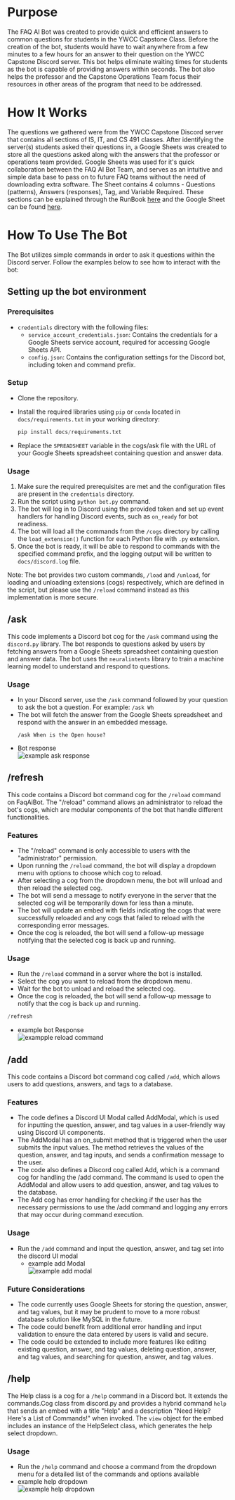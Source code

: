 ﻿
# Purpose
The FAQ AI Bot was created to provide quick and efficient answers to common questions for students in the YWCC Capstone Class. Before the creation of the bot, students would have to wait anywhere from a few minutes to a few hours for an answer to their question on the YWCC Capstone Discord server. This bot helps eliminate waiting times for students as the bot is capable of providing answers within seconds. The bot also helps the professor and the Capstone Operations Team focus their resources in other areas of the program that need to be addressed.

# How It Works
The questions we gathered were from the YWCC Capstone Discord server that contains all sections of IS, IT, and CS 491 classes. After identifying the server(s) students asked their questions in, a Google Sheets was created to store all the questions asked along with the answers that the professor or operations team provided. Google Sheets was used for it's quick collaboration between the FAQ AI Bot Team, and serves as an intuitive and simple data base to pass on to future FAQ teams without the need of downloading extra software. The Sheet contains 4 columns - Questions (patterns), Answers (responses), Tag, and Variable Required. These sections can be explained through the RunBook [here](https://docs.google.com/document/d/10CepY-fEfIVmCnIb1tU2k7zSC41Usgvq4Mhn-z8GRL0/edit?usp=sharing) and the Google Sheet can be found [here](https://docs.google.com/spreadsheets/d/1m51HUH0AQi28EBnsLwP9gasUHPuLVzFuNu1L4N6Zs-Y/edit?usp=sharing).

# How To Use The Bot
The Bot utilizes simple commands in order to ask it questions within the Discord server. Follow the examples below to see how to interact with the bot:

## Setting up the bot environment
### Prerequisites

-   `credentials` directory with the following files:
    -   `service_account_credentials.json`: Contains the credentials for a Google Sheets service account, required for accessing Google Sheets API.
    -   `config.json`: Contains the configuration settings for the Discord bot, including token and command prefix.
### Setup
-  Clone the repository.
-  Install the required libraries using `pip` or `conda` located in `docs/requirements.txt` in your working directory:

	```python
	pip install docs/requirements.txt
	```

-  Replace the `SPREADSHEET` variable in the cogs/ask file with the URL of your Google Sheets spreadsheet containing question and answer data.
### Usage

1.  Make sure the required prerequisites are met and the configuration files are present in the `credentials` directory.
2.  Run the script using `python bot.py` command.
3.  The bot will log in to Discord using the provided token and set up event handlers for handling Discord events, such as `on_ready` for bot readiness.
4.  The bot will load all the commands from the `/cogs` directory by calling the `load_extension()` function for each Python file with `.py` extension.
5.  Once the bot is ready, it will be able to respond to commands with the specified command prefix, and the logging output will be written to `docs/discord.log` file.

Note: The bot provides two custom commands, `/load` and `/unload`, for loading and unloading extensions (cogs) respectively, which are defined in the script, but please use the `/reload` command instead as this implementation is more secure.

## /ask
This code implements a Discord bot cog for the `/ask` command using the `discord.py` library. The bot responds to questions asked by users by fetching answers from a Google Sheets spreadsheet containing question and answer data. The bot uses the `neuralintents` library to train a machine learning model to understand and respond to questions.
### Usage
- In your Discord server, use the `/ask` command followed by your question to ask the bot a question. For example: `/ask Wh`
- The bot will fetch the answer from the Google Sheets spreadsheet and respond with the answer in an embedded message.
  ```
  /ask When is the Open house?
  ```
- Bot response  
 ![example ask response](https://lh3.googleusercontent.com/rLhvymZsChGP3mS83YKhTlPsuI386hOU_tiGGlhkI4d7v8aq6aySQy9tidOXTyZKbFwxSKpzGStF0n9HqPgAMAh4FZuPonIYHRvjRHGAIrME-7wQWMLyXHRK4UYaGgTgiJufFKw9AEJtTAuRsD-xPTigkssYVf2gCYunZnCSsKQAUrPpo7SQCXnYeMAZLYNUuLka1lbca8Ao6NHziGcXFlXqXn5YlzQTGx-z7-99xztb99twPrPTsekrwXJCrq5Utu91NlQ6Wg_dSQfuJJmtDFnwwTmRBFnvyjP058VJCmX5FKCAZT7_sFBE-Cc5cfeD4Cv4cbHMpgbpkBHip_Bjraljk-7AOgKm9dtxfO20d04pzDZ0ybVolt4_FJy28Wf1wk29v4-Zal-xvnxVBZCgTMsTwdpSsG8o9uNd-wDpSWLqIxO_UiQktFHdfi-Ho8pNR62BmfvvTiIEUQyaqfbaVvvaVERFvMjqzDhTPcR_Vlnc3yFZuFBFyOVFQCqICDMDilcSIEXl8A9jUC07wsdY5C4-LwuaZMm3HRlDhTm3wUJu6N4EmSjRDyn9xDzsK8S9KvbmXRVVosA32nBQnOsPOZJNXrYleIBs5K5DBM1DB5TOnvXZsf0M9qk_QTZAWhiW1ITsiJwRPUriVGz4HSugykxP2LtaenicXY-KRQuqTzjwqKfd-ibIxga9rvwdwA-_4zGJutDF52tRd-DlturhxOl0mkzG0nAal0gr6XoVrLfsUmK7wZfy8uaBvUrxiyjjHQZo53PcOJFYQyyKUrNRMsSHu4SOGmBKUe-MOgHM6_PQTV9MQr3WJ500f6e1EDorSxVeiiYjvQIIEanlhNM79H-j3bh7W53yxzmhXXaxhhMH4H03dc97u0BDxc5wsk3dBMnJvidYU9Uh1C3kdU0eUSh1MMNqLCqipzalYpHfFriUPQt8z61t2mEls9b7Z9dV8dFm02-X760LDE1NeF6ejdbQVolinoVz6LNo1sVb5pYYxMk5GvmpJw=w717-h163-s-no?authuser=1)
## /refresh
This code contains a Discord bot command cog for the `/reload` command on FaqAiBot. The "/reload" command allows an administrator to reload the bot's cogs, which are modular components of the bot that handle different functionalities.

### Features

-   The "/reload" command is only accessible to users with the "administrator" permission.
-   Upon running the `/reload` command, the bot will display a dropdown menu with options to choose which cog to reload.
-   After selecting a cog from the dropdown menu, the bot will unload and then reload the selected cog.
-   The bot will send a message to notify everyone in the server that the selected cog will be temporarily down for less than a minute.
-   The bot will update an embed with fields indicating the cogs that were successfully reloaded and any cogs that failed to reload with the corresponding error messages.
-   Once the cog is reloaded, the bot will send a follow-up message notifying that the selected cog is back up and running.

### Usage

-   Run the `/reload` command in a server where the bot is installed.
-   Select the cog you want to reload from the dropdown menu.
-   Wait for the bot to unload and reload the selected cog.
-   Once the cog is reloaded, the bot will send a follow-up message to notify that the cog is back up and running.
 
 ```python
 /refresh
 ```
   -	example bot Response  
![exampple reload command](https://lh3.googleusercontent.com/wFYWxgSMxVZO-qCKf8cyHShFk0UaAl-ql1WuoS1ikLqyQNMSYu4Zrnm32KTYQe0wyNdif6AuXYaqgwJxzesjlxgYbqWlOO5AlVk5AsbTnq4e_55xP6oO04V6qEoWEpoCw7SNmXtI4CEC2kjR9-H89QcLFcQB_eBXM387PGB3mRsxsuQW50dBkT3eO_bY8ZU4ihBdch5wIpxNN2bGviurlqUU9F0tp_pL8kVOYJdzJk4bc_q_j1y5RNu74Sx4AejGh3P0jzDuxKKfoxEXNtb_zAEFUKDbaKWE4bn9P_fmofUrye5WhjL_MJvDPwCZVlF_HPgedZdp4UdaTFdK8J1beC7oM9GKcBUbYLQk0kVly64cGnP8pfSHcFQzV3iduSi7SXR4WmWBdzdT7cYaKmPKmbAreA3StGUGXCODXTQrjB5nn2792d8w8tQyGk5xg6vSjFhqEO4d5zHE1ZMxZsJJ4nre4lThVBzMtbCQrdClJphHzlOImbyOzd-wff3ivVY8843EgORDSvtWnFl6BfgfszBXLsgD89yhUT9ncFjW45TeCSlx9U53P4STNfeFKgx8SE3kK97nt_5UpUpaV3O3iqGOpO7QWIFOD_UDoWpbbyd0Z1WKAUH3usx5UUcWQMuLB47UaRdmPpVPVusIIcbvWUQv1hMJLBf9dmMGEbLCR_qr7WcDNvgKyUVhzzJsZbQNF9qvzoDpX6trFQsZuJQiabASeQ8kUghgBasEMRPh8EN9r4PFvzpUTsPPYpRmwknASabfGsq5XF32jODtDhejZiJ7GGejB8b9Gntm44pLJ__EYGDRZLx38GF8qbymZZrydWZLkbrmamPJJ7QMyET1A5csSbKbpqMpuP9qGKm8HqH0v5HWTqO-R-Z380nitl2cm7O0FwxD9YL2m6CcDbLizJYYCRJt4pjlsFQZeH3QWS5pk_gLYZqNYtpWszDE5v4NX9oTYhMZyvXtlT4_b1Zy0snQ2LO8uJoTmwf8bcqdi8ADzraIeYEKyg=w716-h400-s-no?authuser=1)
## /add

This code contains a Discord bot command cog called `/add`, which allows users to add questions, answers, and tags to a database.

### Features

-   The code defines a Discord UI Modal called AddModal, which is used for inputting the question, answer, and tag values in a user-friendly way using Discord UI components.
-   The AddModal has an on_submit method that is triggered when the user submits the input values. The method retrieves the values of the question, answer, and tag inputs, and sends a confirmation message to the user.
-   The code also defines a Discord cog called Add, which is a command cog for handling the /add command. The command is used to open the AddModal and allow users to add question, answer, and tag values to the database.
-   The Add cog has error handling for checking if the user has the necessary permissions to use the /add command and logging any errors that may occur during command execution.

### Usage

- Run the `/add` command and input the question, answer, and tag set into the discord UI modal
  - example add Modal  
![example add modal](https://lh3.googleusercontent.com/T4sR24XiK1KS0_gsxzpth0BUAGt-TfkehhP-bHzlOidH9R7g_xeJ7-9ocEGtN_-ImkK7wHlVf7Sa1Nybb7rwGtLnUYzCt4Q4RbcZZSHdxSjjP8Zpq5T2L0fhBGE-OHVaWyS8n2_x_7hyNnZDHALjwz7vr6026asKrjxCh7-wh8WPa8Cj0lXnPVde4vVHVKukWRN-822jz6bBeGLD8YYcZlC893NUrWVOGRZVEOF4NPEUeq02dI1IxC1yUR_tupIMV4tqJJ0tfN4TFOnYMGijdHvAXnDG1wrAJnnxEcfMArLB1Xq_AV78sU3hLAqJxSPsy8IX1Rf-FGJ6EZYwTp7mni1ygEmYgI8IYEPzjvT3xDkuMD5-osIxtADvL5czHOerjfWx6sUOKaUXpXE2VGgPApmRpMXfW46LoX7SQMy9HUOxNxiaD8DTmOQgVSusOCX6wMtaCHzzw3b9HHTGJ9h78s_XwKRnASNwDD7MO2pcmlyFDOLmhqqoQqnkcfH3hRCPJvgGJsrTtqW7wPTu9TnbqLNaAdhByUU-_vVnZ7_Wf_CwpRsHHMvma2J4jd4553Nr-qQhSdw-VgRqLJ71YPFvkAF-eMoXckcavTYx5jdEfoIaYDudRZ636fVtHVn0x-fc19k0G3xoPyudXoTahtjTUVu5ez2fazmN84BAju0uhqialXMoQk9zKO-7tN-hYHMmTXzoYfrD731PZ0HnH5TuZNiXZbMWXK8QwcA8kdBsaDZWZOknzR4Eo0REHPYVuKhK8gJw0RlghfU9FT-ufy4Mboz7vHmnkZRXNScdkQstEFXpisSP86qn9FIZG2ug1hbIn1Z__GhDHehb3nBwYsnWxBr842E7Lx9YnvI_lNsMgsynOmviy69w9TFc9gjrf6NB-q7ZvlrGmxdqWkW_iT8aimuaBEdLDIo8RFVlaVKR2wIFxz2daXJi9QKVFNFoNyUOukvWsX0a3xl-uJi1k6RKy-GOhHTUNKkQnvEPLZ0h13Srtnd1kQQwCw=w443-h534-s-no?authuser=1)
### Future Considerations

-   The code currently uses Google Sheets for storing the question, answer, and tag values, but it may be prudent to move to a more robust database solution like MySQL in the future.
-   The code could benefit from additional error handling and input validation to ensure the data entered by users is valid and secure.
-   The code could be extended to include more features like editing existing question, answer, and tag values, deleting question, answer, and tag values, and searching for question, answer, and tag values.


## /help
The Help class is a cog for a `/help` command in a Discord bot. It extends the commands.Cog class from discord.py and provides a hybrid command `help` that sends an embed with a title "Help" and a description "Need Help? Here's a List of Commands!" when invoked. The `view` object for the embed includes an instance of the HelpSelect class, which generates the help select dropdown.
### Usage
- Run the `/help` command and choose a command from the dropdown menu for a detailed list of the commands and options available 
 - example help dropdown  
![example help dropdown](https://lh3.googleusercontent.com/T4sR24XiK1KS0_gsxzpth0BUAGt-TfkehhP-bHzlOidH9R7g_xeJ7-9ocEGtN_-ImkK7wHlVf7Sa1Nybb7rwGtLnUYzCt4Q4RbcZZSHdxSjjP8Zpq5T2L0fhBGE-OHVaWyS8n2_x_7hyNnZDHALjwz7vr6026asKrjxCh7-wh8WPa8Cj0lXnPVde4vVHVKukWRN-822jz6bBeGLD8YYcZlC893NUrWVOGRZVEOF4NPEUeq02dI1IxC1yUR_tupIMV4tqJJ0tfN4TFOnYMGijdHvAXnDG1wrAJnnxEcfMArLB1Xq_AV78sU3hLAqJxSPsy8IX1Rf-FGJ6EZYwTp7mni1ygEmYgI8IYEPzjvT3xDkuMD5-osIxtADvL5czHOerjfWx6sUOKaUXpXE2VGgPApmRpMXfW46LoX7SQMy9HUOxNxiaD8DTmOQgVSusOCX6wMtaCHzzw3b9HHTGJ9h78s_XwKRnASNwDD7MO2pcmlyFDOLmhqqoQqnkcfH3hRCPJvgGJsrTtqW7wPTu9TnbqLNaAdhByUU-_vVnZ7_Wf_CwpRsHHMvma2J4jd4553Nr-qQhSdw-VgRqLJ71YPFvkAF-eMoXckcavTYx5jdEfoIaYDudRZ636fVtHVn0x-fc19k0G3xoPyudXoTahtjTUVu5ez2fazmN84BAju0uhqialXMoQk9zKO-7tN-hYHMmTXzoYfrD731PZ0HnH5TuZNiXZbMWXK8QwcA8kdBsaDZWZOknzR4Eo0REHPYVuKhK8gJw0RlghfU9FT-ufy4Mboz7vHmnkZRXNScdkQstEFXpisSP86qn9FIZG2ug1hbIn1Z__GhDHehb3nBwYsnWxBr842E7Lx9YnvI_lNsMgsynOmviy69w9TFc9gjrf6NB-q7ZvlrGmxdqWkW_iT8aimuaBEdLDIo8RFVlaVKR2wIFxz2daXJi9QKVFNFoNyUOukvWsX0a3xl-uJi1k6RKy-GOhHTUNKkQnvEPLZ0h13Srtnd1kQQwCw=w443-h534-s-no?authuser=1)
 
 
